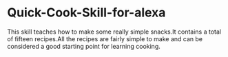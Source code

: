 # Quick-Cook-Skill-for-alexa
This skill teaches how to make some really simple snacks.It contains a total of fifteen recipes.All the recipes are fairly simple to make and can  be considered a good starting point for learning cooking.
